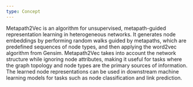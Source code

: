 ```yaml
---
type: Concept
---
```


Metapath2Vec is an algorithm for unsupervised, metapath-guided representation learning in heterogeneous networks. It generates node embeddings by performing random walks guided by metapaths, which are predefined sequences of node types, and then applying the word2vec algorithm from Gensim. Metapath2Vec takes into account the network structure while ignoring node attributes, making it useful for tasks where the graph topology and node types are the primary sources of information. The learned node representations can be used in downstream machine learning models for tasks such as node classification and link prediction.